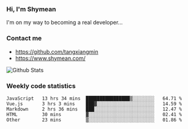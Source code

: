 ### Hi, I'm Shymean

I'm on my way to becoming a real developer...

### Contact me

- <https://github.com/tangxiangmin>
- <https://www.shymean.com/>

![Github Stats](https://github-readme-stats.vercel.app/api?username=tangxiangmin&show_icons=true&theme=dark)


###  Weekly code statistics

<!--START_SECTION:waka-->

```text
JavaScript   13 hrs 34 mins  ████████████████▒░░░░░░░░   64.71 %
Vue.js       3 hrs 3 mins    ███▓░░░░░░░░░░░░░░░░░░░░░   14.59 %
Markdown     2 hrs 36 mins   ███░░░░░░░░░░░░░░░░░░░░░░   12.47 %
HTML         30 mins         ▓░░░░░░░░░░░░░░░░░░░░░░░░   02.41 %
Other        23 mins         ▒░░░░░░░░░░░░░░░░░░░░░░░░   01.86 %
```

<!--END_SECTION:waka-->